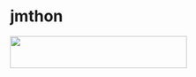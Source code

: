 # jmthon

<p align="left"><a href="https://heroku.com/deploy?template=https://github.com/ahmadyazan981/musi"> <img src="https://img.shields.io/badge/Deploy%20To%20Heroku-purple?style=for-the-badge&logo=heroku" width="320" height="58.45"/></a></p>
